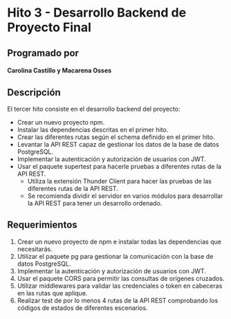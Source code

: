 # Hito 3 - Desarrollo Backend de Proyecto Final

## Programado por

#### **Carolina Castillo y Macarena Osses**

## Descripción

El tercer hito consiste en el desarrollo backend del proyecto:
- Crear un nuevo proyecto npm.
- Instalar las dependencias descritas en el primer hito.
- Crear las diferentes rutas según el schema definido en el primer hito.
- Levantar la API REST capaz de gestionar los datos de la base de datos PostgreSQL.
- Implementar la autenticación y autorización de usuarios con JWT.
- Usar el paquete supertest para hacerle pruebas a diferentes rutas de la API REST.
  - Utiliza la extensión Thunder Client para hacer las pruebas de las diferentes
 rutas de la API REST.
  - Se recomienda dividir el servidor en varios módulos para desarrollar la API
 REST para tener un desarrollo ordenado.

## Requerimientos

1. Crear un nuevo proyecto de npm e instalar todas las dependencias que necesitarás.
2. Utilizar el paquete pg para gestionar la comunicación con la base de datos
 PostgreSQL.
3. Implementar la autenticación y autorización de usuarios con JWT.
4. Usar el paquete CORS para permitir las consultas de orígenes cruzados.
5. Utilizar middlewares para validar las credenciales o token en cabeceras en las rutas
 que aplique.
6. Realizar test de por lo menos 4 rutas de la API REST comprobando los códigos de
 estados de diferentes escenarios.


